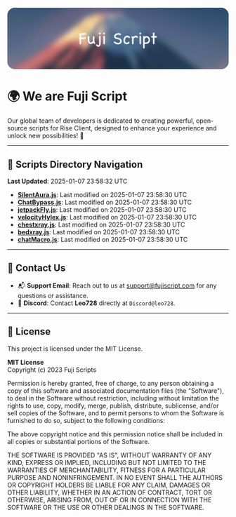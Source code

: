 ![Banner](.github/b.webp)

# 🌍 **We are Fuji Script**

Our global team of developers is dedicated to creating powerful, open-source scripts for Rise Client, designed to enhance your experience and unlock new possibilities! 🌟

---
<!-- SCRIPTS_NAVIGATION_START -->
## 📂 **Scripts Directory Navigation**

**Last Updated**: 2025-01-07 23:58:32 UTC

- **[SilentAura.js](scripts/SilentAura.js)**: Last modified on 2025-01-07 23:58:30 UTC
- **[ChatBypass.js](scripts/ChatBypass.js)**: Last modified on 2025-01-07 23:58:30 UTC
- **[jetpackFly.js](scripts/jetpackFly.js)**: Last modified on 2025-01-07 23:58:30 UTC
- **[velocityHylex.js](scripts/velocityHylex.js)**: Last modified on 2025-01-07 23:58:30 UTC
- **[chestxray.js](scripts/chestxray.js)**: Last modified on 2025-01-07 23:58:30 UTC
- **[bedxray.js](scripts/bedxray.js)**: Last modified on 2025-01-07 23:58:30 UTC
- **[chatMacro.js](scripts/chatMacro.js)**: Last modified on 2025-01-07 23:58:30 UTC

<!-- SCRIPTS_NAVIGATION_END -->

---

## 💬 **Contact Us**  
- 📬 **Support Email**: Reach out to us at [support@fujiscript.com](mailto:support@fujiscript.com) for any questions or assistance.  
- 💬 **Discord**: Contact **Leo728** directly at `Discord@leo728`.

---

## 📜 **License**

This project is licensed under the MIT License.  

**MIT License**  
Copyright (c) 2023 Fuji Scripts  

Permission is hereby granted, free of charge, to any person obtaining a copy of this software and associated documentation files (the "Software"), to deal in the Software without restriction, including without limitation the rights to use, copy, modify, merge, publish, distribute, sublicense, and/or sell copies of the Software, and to permit persons to whom the Software is furnished to do so, subject to the following conditions:  

The above copyright notice and this permission notice shall be included in all copies or substantial portions of the Software.  

THE SOFTWARE IS PROVIDED "AS IS", WITHOUT WARRANTY OF ANY KIND, EXPRESS OR IMPLIED, INCLUDING BUT NOT LIMITED TO THE WARRANTIES OF MERCHANTABILITY, FITNESS FOR A PARTICULAR PURPOSE AND NONINFRINGEMENT. IN NO EVENT SHALL THE AUTHORS OR COPYRIGHT HOLDERS BE LIABLE FOR ANY CLAIM, DAMAGES OR OTHER LIABILITY, WHETHER IN AN ACTION OF CONTRACT, TORT OR OTHERWISE, ARISING FROM, OUT OF OR IN CONNECTION WITH THE SOFTWARE OR THE USE OR OTHER DEALINGS IN THE SOFTWARE.  
